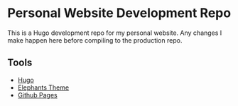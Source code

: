# Personal Website Development Repo

This is a Hugo development repo for my personal website.  Any changes I make happen here before compiling to the production repo.

## Tools
- [Hugo](https://gohugo.io)
- [Elephants Theme](https://themes.gohugo.io/elephants/)
- [Github Pages](https://pages.github.com/)
